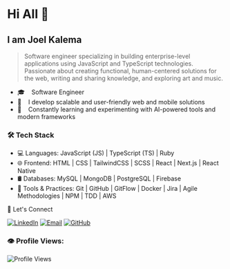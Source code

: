 # Hi All 👋

## I am Joel Kalema 

> Software engineer specializing in building enterprise-level applications using JavaScript and TypeScript technologies. Passionate about creating functional, human-centered solutions for the web, writing and sharing knowledge, and exploring art and music.

- 🎓  &nbsp; Software Engineer
- 👀  &nbsp; I develop scalable and user-friendly web and mobile solutions
- 🌱  &nbsp; Constantly learning and experimenting with AI-powered tools and modern frameworks
  
<h3>🛠 Tech Stack</h3>

- 💻 Languages: JavaScript (JS) | TypeScript (TS) | Ruby
- 🌐 Frontend: HTML | CSS | TailwindCSS | SCSS | React | Next.js | React Native
- 🛢 Databases: MySQL | MongoDB | PostgreSQL | Firebase
- 🔧 Tools & Practices: Git | GitHub | GitFlow | Docker | Jira | Agile Methodologies | NPM | TDD | AWS

🔗 Let's Connect
<p align="left"> <a href="https://www.linkedin.com/in/joel-kalema/"><img alt="LinkedIn" src="https://img.shields.io/badge/LinkedIn-Joel%20Kalema-blue?style=flat-square&logo=linkedin"></a> <a href="mailto:joelkalema63@gmail.com"><img alt="Email" src="https://img.shields.io/badge/Email-joelkalema63@gmail.com-blue?style=flat-square&logo=gmail"></a> <a href="https://github.com/joel-kalema"><img alt="GitHub" src="https://img.shields.io/badge/GitHub-Joel%20Kalema-black?style=flat-square&logo=github"></a> </p> <p align="right"> <h3>👁️ Profile Views:</h3> <img src="https://komarev.com/ghpvc/?username=joel-kalema&label=Profile%20views&color=0e75b6&style=flat" alt="Profile Views" /> </p>



<!-- <h2> Hello < Developers />! <img src = "https://raw.githubusercontent.com/MartinHeinz/MartinHeinz/master/wave.gif" width = 30px> </h2>
<p align='center'>
</p>

<h3 align="left">I'm Joel KALEMA</h3>
<p><img align="right" src="https://github.com/Adam-pw/Adam-pw/blob/main/animation_500_kxa883sd.gif" alt="joel-kalema" width="400"/></p>

<br>

<p align="right"> <h3>Profile Views :-</h3> <img src="https://komarev.com/ghpvc/?username=joel-kalema&label=Profile%20views&color=0e75b6&style=flat"
    alt="joel-kalema" /> 
  </p>

<br>

## <picture><img src = "https://github.com/0xAbdulKhalid/0xAbdulKhalid/raw/main/assets/mdImages/about_me.gif" width = 50px></picture> **About me**

- 🌱 I’m currently learning Web Development and other programming languages.
- 👀 I’m interested in Learning new things in the Tech-world.
- 💞️ I’m looking to collaborate on open source projects.
- 📫 How to reach me **joelkalema63@gmail.com**

<br>

<h2 align="left">Connect with me  <img src='https://raw.githubusercontent.com/ShahriarShafin/ShahriarShafin/main/Assets/handshake.gif' width="100px"></h2>
<p align="left">
  <a href="https://www.linkedin.com/in/joel-kalema-30518a230/" target="blank"><img align="center"
      src="https://raw.githubusercontent.com/rahuldkjain/github-profile-readme-generator/master/src/images/icons/Social/linked-in-alt.svg"
      alt="adam pithewan" height="30" width="40" /></a>
 <a href="https://twitter.com/JoelJklm" target="blank"><img align="center"
      src="https://raw.githubusercontent.com/rahuldkjain/github-profile-readme-generator/master/src/images/icons/Social/twitter.svg"
      alt="adampithewan" height="30" width="40" /></a>
</p>

<br>

## <img src="https://media2.giphy.com/media/QssGEmpkyEOhBCb7e1/giphy.gif?cid=ecf05e47a0n3gi1bfqntqmob8g9aid1oyj2wr3ds3mg700bl&rid=giphy.gif" width ="25"> Technologies & Tools

<p align="left">
    <a href="https://www.w3.org/html/" target="_blank"> <img src="https://raw.githubusercontent.com/devicons/devicon/master/icons/html5/html5-original-wordmark.svg" alt="html5" width="40" height="40"/> </a>
    <a href="https://www.w3schools.com/css/" target="_blank"> <img src="https://raw.githubusercontent.com/devicons/devicon/master/icons/css3/css3-original-wordmark.svg" alt="css3" width="40" height="40"/> </a>
<a href="https://sass-lang.com" target="_blank"> <img src="https://raw.githubusercontent.com/devicons/devicon/master/icons/sass/sass-original.svg" alt="sass" width="40" height="40"/> </a>
    <a href="https://developer.mozilla.org/en-US/docs/Web/JavaScript" target="_blank"> <img src="https://raw.githubusercontent.com/devicons/devicon/master/icons/javascript/javascript-original.svg" alt="javascript" width="40" height="40"/> </a>
<a href="https://webpack.js.org/" target="_blank"> <img src="https://www.vectorlogo.zone/logos/js_webpack/js_webpack-icon.svg" alt="webpack" width="40" height="40"/> </a>
<a href="https://reactjs.org/" target="_blank"> <img src="https://raw.githubusercontent.com/devicons/devicon/master/icons/react/react-original-wordmark.svg" alt="react" width="40" height="40"/> </a>
<a href="https://git-scm.com/" target="_blank"> <img src="https://www.vectorlogo.zone/logos/git-scm/git-scm-icon.svg" alt="git" width="40" height="40"/> </a>
 <a href="https://nodejs.org" target="_blank"> <img src="https://raw.githubusercontent.com/devicons/devicon/master/icons/nodejs/nodejs-original-wordmark.svg" alt="nodejs" width="40" height="40"/> </a>
    <a href="https://expressjs.com" target="_blank"> <img src="https://raw.githubusercontent.com/devicons/devicon/master/icons/express/express-original-wordmark.svg" alt="express" width="40" height="40"/> </a>
<a href="https://www.postman.com/" target="_blank"> <img src="https://www.vectorlogo.zone/logos/getpostman/getpostman-icon.svg" alt="postman" width="40" height="40"/> </a>
 <a href="https://firebase.google.com/" target="_blank"> <img src="https://www.vectorlogo.zone/logos/firebase/firebase-icon.svg" alt="firebase" width="40" height="40"/> </a>
    </p>
 
 
![Next JS](https://img.shields.io/badge/Next-black?style=for-the-badge&logo=next.js&logoColor=white)
![Redux](https://img.shields.io/badge/redux-%23593d88.svg?style=for-the-badge&logo=redux&logoColor=white)
![Jest](https://img.shields.io/badge/-jest-%23C21325?style=for-the-badge&logo=jest&logoColor=white)
![Ruby](https://img.shields.io/badge/ruby-%23CC342D.svg?style=for-the-badge&logo=ruby&logoColor=white)
![Rails](https://img.shields.io/badge/rails-%23CC0000.svg?style=for-the-badge&logo=ruby-on-rails&logoColor=white)
![Slack](https://img.shields.io/badge/Slack-4A154B?style=for-the-badge&logo=slack&logoColor=white)
![Bootstrap](https://img.shields.io/badge/bootstrap-%23563D7C.svg?style=for-the-badge&logo=bootstrap&logoColor=white)
![ESLint](https://img.shields.io/badge/ESLint-4B3263?style=for-the-badge&logo=eslint&logoColor=white)
![MySQL](https://img.shields.io/badge/mysql-%2300f.svg?style=for-the-badge&logo=mysql&logoColor=white)


<br>

### ⚙️ &nbsp;GitHub Analytics

<p>
<a href="https://github.com/AVS1508">
  <img height="180em" src="https://github-readme-stats-eight-theta.vercel.app/api?username=joel-kalema&show_icons=true&theme=algolia&include_all_commits=true&count_private=true"/>
  <img height="180em" src="https://github-readme-stats-eight-theta.vercel.app/api/top-langs/?username=joel-kalema&layout=compact&langs_count=8&theme=algolia"/>
</a>
</p>

<p><img height="180em" src="https://github-readme-streak-stats.herokuapp.com/?user=joel-kalema&theme=dark&background=0d1117&date_format=M%20j%5B%2C%20Y%5D" alt="joel-kalema" /></p> -->

<!-- <br>
<h3>Trophies :-</h3>
<p align="left"> <a href="https://github.com/ryo-ma/github-profile-trophy"><img
      src="https://github-profile-trophy.vercel.app/?username=adam-pw&bg_color=0d1117&text_color=ffffff" alt="joel-kalema" /></a> </p> -->
